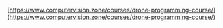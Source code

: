 [https://www.computervision.zone/courses/drone-programming-course/](https://www.computervision.zone/courses/drone-programming-course/)
